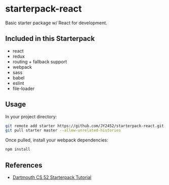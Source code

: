 # starterpack-react

Basic starter package w/ React for development. 

## Included in this Starterpack
* react
* redux
* routing + fallback support
* webpack
* sass
* babel
* eslint
* file-loader

## Usage
In your project directory:
```bash
git remote add starter https://github.com/JY2452/starterpack-react.git
git pull starter master --allow-unrelated-histories
```

Once pulled, install your webpack dependencies:
```bash
npm install
```

## References
* [Dartmouth CS 52 Starterpack Tutorial](https://cs52.me/assignments/sa/starterpack/)
